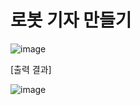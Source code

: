 # 로봇 기자 만들기

![image](https://github.com/user-attachments/assets/84ac211f-be85-4b95-8a2b-6a9dfb8539ce)

[출력 결과]

![image](https://github.com/user-attachments/assets/a86b9bf2-ff3f-434e-b4b4-e65aa3b5cd69)

